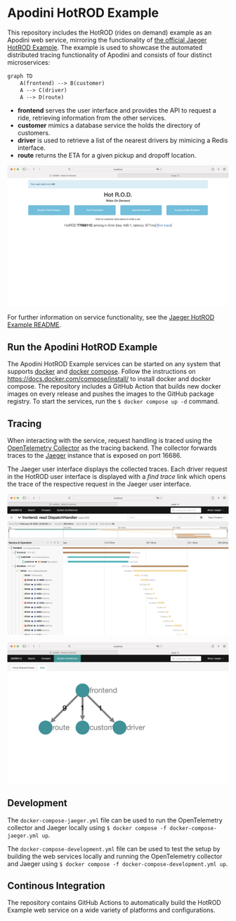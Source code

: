 <!--

This source file is part of the Apodini HotROD example open source project

SPDX-FileCopyrightText: 2022 Paul Schmiedmayer and the project authors (see CONTRIBUTORS.md) <paul.schmiedmayer@tum.de>

SPDX-License-Identifier: MIT

-->

# Apodini HotROD Example

This repository includes the HotROD (rides on demand) example as an Apodini web service, mirroring the functionality of [the official Jaeger HotROD Example](https://github.com/jaegertracing/jaeger/tree/main/examples/hotrod). The example is used to showcase the automated distributed tracing functionality of Apodini and consists of four distinct microservices:

```mermaid
graph TD
    A(frontend) --> B(customer)
    A --> C(driver)
    A --> D(route)
```

- **frontend** serves the user interface and provides the API to request a ride, retrieving information from the other services.
- **customer** mimics a database service the holds the directory of customers.
- **driver** is used to retrieve a list of the nearest drivers by mimicing a Redis interface.
- **route** returns the ETA for a given pickup and dropoff location.

![HotROD Browser User Interface](.github/images/hotrod-ui.png)

For further information on service functionality, see the [Jaeger HotROD Example README](https://github.com/jaegertracing/jaeger/tree/main/examples/hotrod).

## Run the Apodini HotROD Example

The Apodini HotROD Example services can be started on any system that supports [docker](https://www.docker.com/) and [docker compose](https://docs.docker.com/compose/). Follow the instructions on https://docs.docker.com/compose/install/ to install docker and docker compose. The repository includes a GitHub Action that builds new docker images on every release and pushes the images to the GitHub package registry. To start the services, run the `$ docker compose up -d` command.

## Tracing

When interacting with the service, request handling is traced using the [OpenTelemetry Collector](https://github.com/open-telemetry/opentelemetry-collector-contrib) as the tracing backend. The collector forwards traces to the [Jaeger](https://www.jaegertracing.io) instance that is exposed on port 16686.

The Jaeger user interface displays the collected traces. Each driver request in the HotROD user interface is displayed with a *find trace*  link which opens the trace of the respective request in the Jaeger user interface.

![Jaeger Trace of a /dispatch Request](.github/images/jaeger-trace.png)

![Jaeger Auto-Generated DAG of the Services](.github/images/jaeger-dag.png)

## Development

The `docker-compose-jaeger.yml` file can be used to run the OpenTelemetry collector and Jaeger locally using `$ docker compose -f docker-compose-jaeger.yml up`.

The `docker-compose-development.yml` file can be used to test the setup by building the web services locally and running the OpenTelemetry collector and Jaeger using `$ docker compose -f docker-compose-development.yml up`.

## Continous Integration

The repository contains GitHub Actions to automatically build the HotROD Example web service on a wide variety of platforms and configurations.
